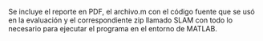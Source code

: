 Se incluye el reporte en PDF, el archivo.m con el código fuente que se usó en la evaluación y el correspondiente zip llamado SLAM con todo lo necesario para ejecutar el programa en el entorno de MATLAB.
